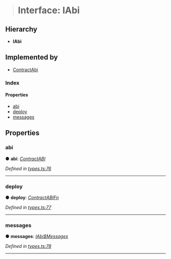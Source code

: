 > # Interface: IAbi

## Hierarchy

* **IAbi**

## Implemented by

* [ContractAbi](../classes/_abi_.contractabi.md)

### Index

#### Properties

* [abi](_types_.iabi.md#abi)
* [deploy](_types_.iabi.md#deploy)
* [messages](_types_.iabi.md#messages)

## Properties

###  abi

● **abi**: *[ContractABI](../modules/_types_.md#contractabi)*

*Defined in [types.ts:76](https://github.com/polkadot-js/api/blob/b517613/packages/api-contract/src/types.ts#L76)*

___

###  deploy

● **deploy**: *[ContractABIFn](_types_.contractabifn.md)*

*Defined in [types.ts:77](https://github.com/polkadot-js/api/blob/b517613/packages/api-contract/src/types.ts#L77)*

___

###  messages

● **messages**: *[IAbi$Messages](_types_.iabi_messages.md)*

*Defined in [types.ts:78](https://github.com/polkadot-js/api/blob/b517613/packages/api-contract/src/types.ts#L78)*

___